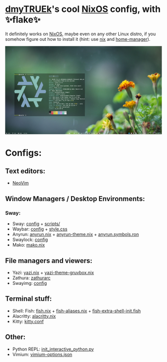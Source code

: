 # [dmyTRUEk](https://github.com/dmyTRUEk)'s cool [NixOS](https://nixos.org/) config, with ✨flake✨

It definitely works on [NixOS](https://nixos.org/),
maybe even on any other Linux distro, if you somehow figure out how to install it
(hint: use [nix](https://github.com/NixOS/nix/) and [home-manager](https://github.com/nix-community/home-manager/)).

![Screenshot](https://raw.githubusercontent.com/dmyTRUEk/images/55d5e636f82f55223d1a81498087eee70de1ee75/screenshot_sway_20240825_185533.png)

# Configs:

## Text editors:
- [NeoVim](./home-manager/dotfiles/nvim/)

## Window Managers / Desktop Environments:
### Sway:
- Sway: [config](./home-manager/dotfiles/sway/config) + [scripts/](./home-manager/dotfiles/sway/scripts/)
- Waybar: [config](./home-manager/dotfiles/waybar/config) + [style.css](./home-manager/dotfiles/waybar/style.css)
- Anyrun: [anyrun.nix](./home-manager/programs/anyrun.nix) + [anyrun-theme.nix](./home-manager/programs/anyrun-theme.nix) + [anyrun.symbols.ron](./home-manager/programs/anyrun.symbols.ron)
- Swaylock: [config](./home-manager/dotfiles/swaylock/config)
- Mako: [mako.nix](./home-manager/programs/mako.nix)

## File managers and viewers:
- Yazi: [yazi.nix](./home-manager/programs/yazi.nix) + [yazi-theme-gruvbox.nix](./home-manager/programs/yazi-theme-gruvbox.nix)
- Zathura: [zathurarc](./home-manager/dotfiles/zathura/zathurarc)
- Swayimg: [config](./home-manager/dotfiles/swayimg/config)

## Terminal stuff:
- Shell: Fish: [fish.nix](./home-manager/programs/fish.nix) + [fish-aliases.nix](./home-manager/programs/fish-aliases.nix) + [fish-extra-shell-init.fish](./home-manager/programs/fish-extra-shell-init.fish)
- Alacritty: [alacritty.nix](./home-manager/programs/alacritty.nix)
- Kitty: [kitty.conf](./home-manager/dotfiles/kitty/kitty.conf)

## Other:
- Python REPL: [init_interactive_python.py](./home-manager/files/init_interactive_python.py)
- Vimium: [vimium-options.json](./home-manager/dotfiles/vimium/vimium-options.json)
